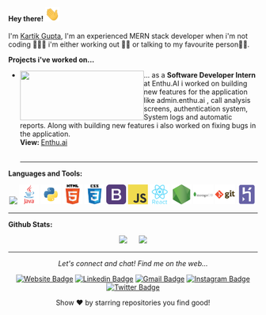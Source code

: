 <h4> Hey there! <img src="https://raw.githubusercontent.com/PriyaBihani/PriyaBihani/main/wave.gif" width="30px"></h4>

I'm [Kartik Gupta](https://find-kartik-gupta.vercel.app/), I'm an experienced MERN stack developer when i'm not coding 👨🏼‍💻 i'm either working out 💪🏼 or talking to my favourite person🦹🏻‍.

**Projects i've worked on...**

- <div>
    <img width="250" height="100" align='left' src="https://secure.enthu.ai/static/media/logo.2a3c4dd9.png" >
    ... as a <strong>Software Developer Intern</strong> at Enthu.AI i worked on building new features for the application like admin.enthu.ai , call analysis screens, authentication system, System logs and automatic reports. Along with building new features i also worked on fixing bugs in the application.
    <br />
    <strong>View: </strong> <a href="https://enthu.ai" >Enthu.ai</a> 
    <br /> 
    <br /> 
  </div>


  ***

**Languages and Tools:**

<p align="center">

  <div align="center">
  
 <code><img height="40" src="https://banner2.cleanpng.com/20180426/gtw/kisspng-computer-icons-computer-terminal-command-5ae16a502f3540.7455852615247222561934.jpg"></code> <code><img height="40" src="https://raw.githubusercontent.com/devicons/devicon/master/icons/java/java-original-wordmark.svg"></code> <code><img height="40" src="https://raw.githubusercontent.com/github/explore/80688e429a7d4ef2fca1e82350fe8e3517d3494d/topics/python/python.png"></code> <code><img height="40" src="https://raw.githubusercontent.com/github/explore/80688e429a7d4ef2fca1e82350fe8e3517d3494d/topics/html/html.png"></code> <code><img height="40" src="https://raw.githubusercontent.com/github/explore/80688e429a7d4ef2fca1e82350fe8e3517d3494d/topics/css/css.png"></code> <code><img height="40" src="https://raw.githubusercontent.com/github/explore/80688e429a7d4ef2fca1e82350fe8e3517d3494d/topics/bootstrap/bootstrap.png"></code> <code><img height="40" src="https://raw.githubusercontent.com/github/explore/80688e429a7d4ef2fca1e82350fe8e3517d3494d/topics/javascript/javascript.png"></code> <code><img height="40" src="https://raw.githubusercontent.com/devicons/devicon/master/icons/react/react-original-wordmark.svg"></code> <code><img height="40" src="https://raw.githubusercontent.com/github/explore/80688e429a7d4ef2fca1e82350fe8e3517d3494d/topics/nodejs/nodejs.png"></code> <code><img height="40" src="https://raw.githubusercontent.com/github/explore/80688e429a7d4ef2fca1e82350fe8e3517d3494d/topics/mongodb/mongodb.png"></code> <code><img height="40" src="https://raw.githubusercontent.com/github/explore/80688e429a7d4ef2fca1e82350fe8e3517d3494d/topics/git/git.png"></code> <code><img height="40" src="https://raw.githubusercontent.com/devicons/devicon/master/icons/heroku/heroku-plain.svg"></code> 

  </div>
  </p>

---

**Github Stats:**

<p align="center">
    <img src="https://github-readme-stats.vercel.app/api/top-langs/?username=kartik18g&count_private=true&theme=dracula&hide=EJS,Python">
    &nbsp;&nbsp;&nbsp;&nbsp;
  <img src="https://github-readme-stats.vercel.app/api?username=kartik18g&hide=stars&show_icons=true&theme=dracula&line_height=32">
</p>

---

<p align="center">
  <i>Let's connect and chat! Find me on the web...</i>
  
  <div align="center">
    
 [![Website Badge](https://img.shields.io/badge/-Kartik-47CCCC?style=flat&logo=Google-Chrome&logoColor=white&link=https://find-kartik-gupta.vercel.app/)](https://find-kartik-gupta.vercel.app/)
   [![Linkedin Badge](https://img.shields.io/badge/-priyabihani-blue?style=flat-square&logo=Linkedin&logoColor=white&link=https://https://www.linkedin.com/in/kartik-gupta-3275651b8/)](https://www.linkedin.com/in/kartik-gupta-3275651b8/) 
   [![Gmail Badge](https://img.shields.io/badge/gupta.kartik18kg-c14438?style=flat-square&logo=Gmail&logoColor=white&link=mailto:gupta.kartik18kg@gmail.com)](mailto:priyabihani.official@gmail.com)
   [![Instagram Badge](https://img.shields.io/badge/-@bihani.priya-purple?style=flat&logo=instagram&logoColor=white&link=https://instagram.com/kartik18g/)](https://instagram.com/kartik18g) 
 [![Twitter Badge](https://img.shields.io/badge/-@Gkaartik-1ca0f1?style=flat-square&labelColor=1ca0f1&logo=twitter&logoColor=white&link=https://twitter.com/p_bihani)](https://twitter.com/Gkaartik) 
 
</div>
  <p align="center">
    Show ❤️ by starring repositories you find good! 
  </p>
</p>


<div align="right">
  
